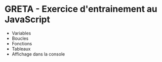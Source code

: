 # GRETA - Exercice d'entrainement au JavaScript
* Variables
* Boucles
* Fonctions
* Tableaux
* Affichage dans la console
